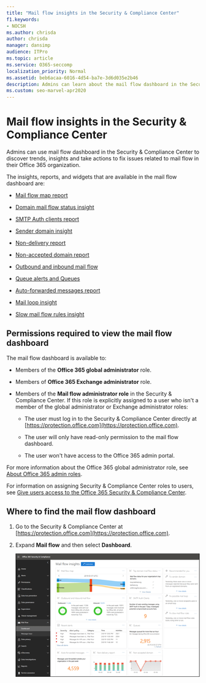 ```yaml
---
title: "Mail flow insights in the Security & Compliance Center"
f1.keywords:
- NOCSH
ms.author: chrisda
author: chrisda
manager: dansimp
audience: ITPro
ms.topic: article
ms.service: O365-seccomp
localization_priority: Normal
ms.assetid: beb6acaa-6016-4d54-ba7e-3d6d035e2b46
description: Admins can learn about the mail flow dashboard in the Security & Compliance Center, including insights, reports, and widgets.
ms.custom: seo-marvel-apr2020
---
```


# Mail flow insights in the Security & Compliance Center

Admins can use mail flow dashboard in the Security & Compliance Center to discover trends, insights and take actions to fix issues related to mail flow in their Office 365 organization.

The insights, reports, and widgets that are available in the mail flow dashboard are:

- [Mail flow map report](mfi-mail-flow-map-report.md)

- [Domain mail flow status insight](mfi-domain-mail-flow-status-insight.md)

- [SMTP Auth clients report](mfi-smtp-auth-clients-report.md)

- [Sender domain insight](mfi-sender-domain-insight.md)

- [Non-delivery report](mfi-non-delivery-report.md)

- [Non-accepted domain report](mfi-non-accepted-domain-report.md)

- [Outbound and inbound mail flow](mfi-outbound-and-inbound-mail-flow.md)

- [Queue alerts and Queues](mfi-queue-alerts-and-queues.md)

- [Auto-forwarded messages report](mfi-auto-forwarded-messages-report.md)

- [Mail loop insight](mfi-mail-loop-insight.md)

- [Slow mail flow rules insight](mfi-slow-mail-flow-rules-insight.md)

## Permissions required to view the mail flow dashboard

The mail flow dashboard is available to:

- Members of the **Office 365 global administrator** role.

- Members of **Office 365 Exchange administrator** role.

- Members of the **Mail flow administrator role** in the Security & Compliance Center. If this role is explicitly assigned to a user who isn't a member of the global administrator or Exchange administrator roles:

  - The user must log in to the Security & Compliance Center directly at [https://protection.office.com](https://protection.office.com).

  - The user will only have read-only permission to the mail flow dashboard.

  - The user won't have access to the Office 365 admin portal.

For more information about the Office 365 global administrator role, see [About Office 365 admin roles](https://docs.microsoft.com/office365/admin/add-users/about-admin-roles).

For information on assigning Security & Compliance Center roles to users, see [Give users access to the Office 365 Security & Compliance Center](grant-access-to-the-security-and-compliance-center.md).

## Where to find the mail flow dashboard

1. Go to the Security & Compliance Center at [https://protection.office.com](https://protection.office.com).

2. Expand **Mail flow** and then select **Dashboard**.

   ![The mail flow dashboard in the Office 365 Security & Compliance Center](../../media/mail-flow-dashboard-v2.png)

